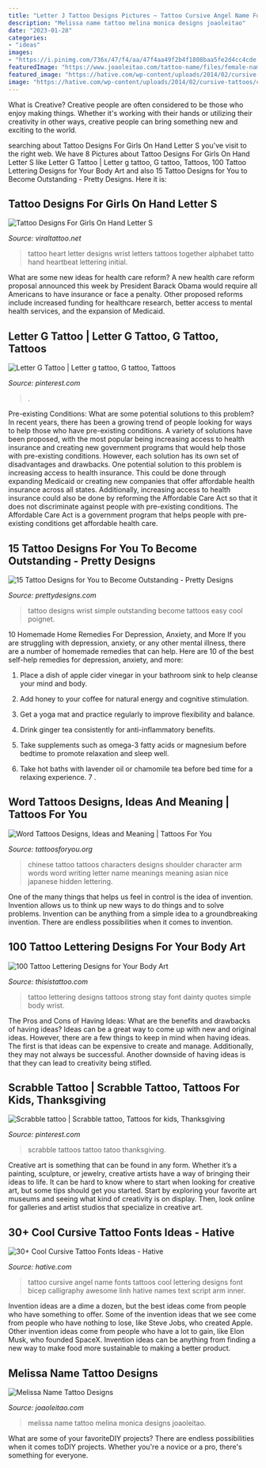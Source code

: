 ```yaml
---
title: "Letter J Tattoo Designs Pictures ~ Tattoo Cursive Angel Name Fonts Tattoos Cool Lettering Designs Font Bicep Calligraphy Awesome Linh Hative Names Text Script Arm Inner"
description: "Melissa name tattoo melina monica designs joaoleitao"
date: "2023-01-28"
categories:
- "ideas"
images:
- "https://i.pinimg.com/736x/47/f4/aa/47f4aa49f2b4f1808baa5fe2d4cc4cde.jpg"
featuredImage: "https://www.joaoleitao.com/tattoo-name/files/female-names4/tattoo-design-name-melissa-22.png"
featured_image: "https://hative.com/wp-content/uploads/2014/02/cursive-tattoos/cursive-name-tattoo-27.jpg"
image: "https://hative.com/wp-content/uploads/2014/02/cursive-tattoos/cursive-name-tattoo-27.jpg"
---
```



What is Creative?
Creative people are often considered to be those who enjoy making things. Whether it's working with their hands or utilizing their creativity in other ways, creative people can bring something new and exciting to the world.

	

		
searching about Tattoo Designs For Girls On Hand Letter S you've visit to the right web. We have 8 Pictures about Tattoo Designs For Girls On Hand Letter S like Letter G Tattoo | Letter g tattoo, G tattoo, Tattoos, 100 Tattoo Lettering Designs for Your Body Art and also 15 Tattoo Designs for You to Become Outstanding - Pretty Designs. Here it is:
		
    
## Tattoo Designs For Girls On Hand Letter S

<img loading=lazy src="https://i.pinimg.com/originals/3e/d1/13/3ed113eec1441e3640ae006b56067baf.jpg" onerror="this.onerror=null;this.src='https://tse2.mm.bing.net/th?id=OIP.veS-ZnDLAMV4hzyJ7MK7DwHaJ4&amp;pid=15.1';" alt="Tattoo Designs For Girls On Hand Letter S">

_Source: viraltattoo.net_

>tattoo heart letter designs wrist letters tattoos together alphabet tatto hand heartbeat lettering initial. 

	

What are some new ideas for health care reform?
A new health care reform proposal announced this week by President Barack Obama would require all Americans to have insurance or face a penalty. Other proposed reforms include increased funding for healthcare research, better access to mental health services, and the expansion of Medicaid.

    
## Letter G Tattoo | Letter G Tattoo, G Tattoo, Tattoos

<img loading=lazy src="https://i.pinimg.com/736x/47/f4/aa/47f4aa49f2b4f1808baa5fe2d4cc4cde.jpg" onerror="this.onerror=null;this.src='https://tse4.mm.bing.net/th?id=OIP.H3iP5Uou_-V-uibsB06RPwAAAA&amp;pid=15.1';" alt="Letter G Tattoo | Letter g tattoo, G tattoo, Tattoos">

_Source: pinterest.com_

>. 

	

Pre-existing Conditions: What are some potential solutions to this problem?
In recent years, there has been a growing trend of people looking for ways to help those who have pre-existing conditions. A variety of solutions have been proposed, with the most popular being increasing access to health insurance and creating new government programs that would help those with pre-existing conditions. However, each solution has its own set of disadvantages and drawbacks. One potential solution to this problem is increasing access to health insurance. This could be done through expanding Medicaid or creating new companies that offer affordable health insurance across all states. Additionally, increasing access to health insurance could also be done by reforming the Affordable Care Act so that it does not discriminate against people with pre-existing conditions. The Affordable Care Act is a government program that helps people with pre-existing conditions get affordable health care.

    
## 15 Tattoo Designs For You To Become Outstanding - Pretty Designs

<img loading=lazy src="http://www.prettydesigns.com/wp-content/uploads/2014/09/Simple-Wrist-Tattoo.jpg" onerror="this.onerror=null;this.src='https://tse2.mm.bing.net/th?id=OIP.8fshmdOY8-6WQTxMg7AqxgHaLH&amp;pid=15.1';" alt="15 Tattoo Designs for You to Become Outstanding - Pretty Designs">

_Source: prettydesigns.com_

>tattoo designs wrist simple outstanding become tattoos easy cool poignet. 

	

10 Homemade Home Remedies For Depression, Anxiety, and More
If you are struggling with depression, anxiety, or any other mental illness, there are a number of homemade remedies that can help. Here are 10 of the best self-help remedies for depression, anxiety, and more:
1. Place a dish of apple cider vinegar in your bathroom sink to help cleanse your mind and body.

2. Add honey to your coffee for natural energy and cognitive stimulation.

3. Get a yoga mat and practice regularly to improve flexibility and balance.

4. Drink ginger tea consistently for anti-inflammatory benefits.

5. Take supplements such as omega-3 fatty acids or magnesium before bedtime to promote relaxation and sleep well.

6. Take hot baths with lavender oil or chamomile tea before bed time for a relaxing experience.      7 .

    
## Word Tattoos Designs, Ideas And Meaning | Tattoos For You

<img loading=lazy src="http://www.tattoosforyou.org/wp-content/uploads/2013/09/Chinese-Words-Tattoos.jpg" onerror="this.onerror=null;this.src='https://tse2.mm.bing.net/th?id=OIP.i5zu2DAcRzHHSq9lpNlExQHaJ4&amp;pid=15.1';" alt="Word Tattoos Designs, Ideas and Meaning | Tattoos For You">

_Source: tattoosforyou.org_

>chinese tattoo tattoos characters designs shoulder character arm words word writing letter name meanings meaning asian nice japanese hidden lettering. 

	

One of the many things that helps us feel in control is the idea of invention. Invention allows us to think up new ways to do things and to solve problems. Invention can be anything from a simple idea to a groundbreaking invention. There are endless possibilities when it comes to invention. 

    
## 100 Tattoo Lettering Designs For Your Body Art

<img loading=lazy src="http://www.thisistattoo.com/wp-content/uploads/2015/07/tattoo-lettering-designs-2.jpg" onerror="this.onerror=null;this.src='https://tse3.mm.bing.net/th?id=OIP.RphzLcuooJTQPr_ZejEEUQHaKk&amp;pid=15.1';" alt="100 Tattoo Lettering Designs for Your Body Art">

_Source: thisistattoo.com_

>tattoo lettering designs tattoos strong stay font dainty quotes simple body wrist. 

	

The Pros and Cons of Having Ideas: What are the benefits and drawbacks of having ideas?
Ideas can be a great way to come up with new and original ideas. However, there are a few things to keep in mind when having ideas. The first is that ideas can be expensive to create and manage. Additionally, they may not always be successful. Another downside of having ideas is that they can lead to creativity being stifled.

    
## Scrabble Tattoo | Scrabble Tattoo, Tattoos For Kids, Thanksgiving

<img loading=lazy src="https://i.pinimg.com/736x/43/4e/c9/434ec97cf1073262d99263f4465ddd6e--baby-quotes-scrabble.jpg" onerror="this.onerror=null;this.src='https://tse2.mm.bing.net/th?id=OIP.m1YPkiJAUV1BYttW3xmrCgHaJ3&amp;pid=15.1';" alt="Scrabble tattoo | Scrabble tattoo, Tattoos for kids, Thanksgiving">

_Source: pinterest.com_

>scrabble tattoos tattoo tatoo thanksgiving. 

	

Creative art is something that can be found in any form. Whether it’s a painting, sculpture, or jewelry, creative artists have a way of bringing their ideas to life. It can be hard to know where to start when looking for creative art, but some tips should get you started. Start by exploring your favorite art museums and seeing what kind of creativity is on display. Then, look online for galleries and artist studios that specialize in creative art.

    
## 30+ Cool Cursive Tattoo Fonts Ideas - Hative

<img loading=lazy src="https://hative.com/wp-content/uploads/2014/02/cursive-tattoos/cursive-name-tattoo-27.jpg" onerror="this.onerror=null;this.src='https://tse4.mm.bing.net/th?id=OIP.S_kCg0Jc0TA2dnEm0jAQgwHaGB&amp;pid=15.1';" alt="30+ Cool Cursive Tattoo Fonts Ideas - Hative">

_Source: hative.com_

>tattoo cursive angel name fonts tattoos cool lettering designs font bicep calligraphy awesome linh hative names text script arm inner. 

	

Invention ideas are a dime a dozen, but the best ideas come from people who have something to offer. Some of the invention ideas that we see come from people who have nothing to lose, like Steve Jobs, who created Apple. Other invention ideas come from people who have a lot to gain, like Elon Musk, who founded SpaceX. Invention ideas can be anything from finding a new way to make food more sustainable to making a better product.

    
## Melissa Name Tattoo Designs

<img loading=lazy src="https://www.joaoleitao.com/tattoo-name/files/female-names4/tattoo-design-name-melissa-22.png" onerror="this.onerror=null;this.src='https://tse1.mm.bing.net/th?id=OIP.crJy5cFl4s-4eY2WmXhadAHaEO&amp;pid=15.1';" alt="Melissa Name Tattoo Designs">

_Source: joaoleitao.com_

>melissa name tattoo melina monica designs joaoleitao. 

	

What are some of your favoriteDIY projects?
There are endless possibilities when it comes toDIY projects. Whether you're a novice or a pro, there's something for everyone.

